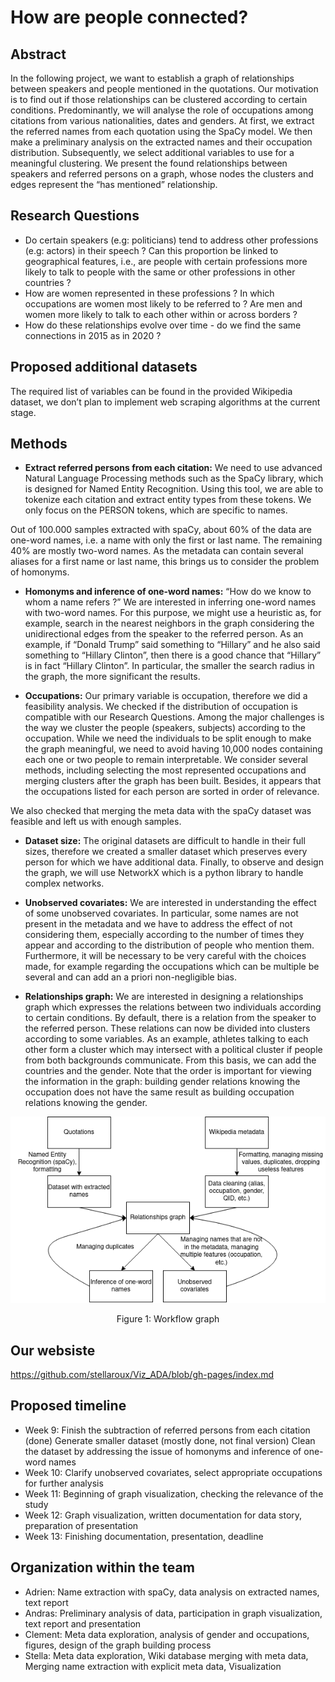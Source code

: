 # How are people connected?


## Abstract

In the following project, we want to establish a graph of relationships between speakers and people mentioned in the quotations. Our motivation is to find out if those relationships can be clustered according to certain conditions. Predominantly, we will analyse the role of occupations among citations from various nationalities, dates and genders. At first, we extract the referred names from each quotation using the SpaCy model. We then make a preliminary analysis on the extracted names and their occupation distribution. Subsequently, we select additional variables to use for a meaningful clustering. We present the found relationships between speakers and referred persons on a graph, whose nodes the clusters and edges represent the “has mentioned” relationship.

## Research Questions
- Do certain speakers (e.g: politicians) tend to address other professions (e.g: actors) in their speech ? Can this proportion be linked to geographical features, i.e., are people with certain professions more likely to talk to people with the same or other professions in other countries ?
- How are women represented in these professions ?  In which occupations are women most likely to be referred to ? Are men and women more likely to talk to each other within or across borders ?
- How do these relationships evolve over time - do we find the same connections in 2015 as in 2020 ?


## Proposed additional datasets

The required list of variables can be found in the provided Wikipedia dataset, we don’t plan to implement web scraping algorithms at the current stage.


## Methods

- **Extract referred persons from each citation:** We need to use advanced Natural Language Processing methods such as the SpaCy library, which is designed for Named Entity Recognition. Using this tool, we are able to tokenize each citation and extract entity types from these tokens. We only focus on the PERSON tokens, which are specific to names.

Out of 100.000 samples extracted with spaCy, about 60% of the data are one-word names, i.e. a name with only the first or last name. The remaining 40% are mostly two-word names. As the metadata can contain several aliases for a first name or last name, this brings us to consider the problem of homonyms.

- **Homonyms and inference of one-word names:** “How do we know to whom a name refers ?” We are interested in inferring one-word names with two-word names. For this purpose, we might use a heuristic as, for example, search in the nearest neighbors in the graph considering the unidirectional edges from the speaker to the referred person. As an example, if “Donald Trump” said something to “Hillary” and he also said something to “Hillary Clinton”, then there is a good chance that “Hillary” is in fact “Hillary Clinton”. In particular, the smaller the search radius in the graph, the more significant the results.

- **Occupations:** Our primary variable is occupation, therefore we did a feasibility analysis. We checked if the distribution of occupation is compatible with our Research Questions. Among the major challenges is the way we cluster the people (speakers, subjects) according to the occupation. While we need the individuals to be split enough to make the graph meaningful, we need to avoid having 10,000 nodes containing each one or two people to remain interpretable. We consider several methods, including selecting the most represented occupations and merging clusters after the graph has been built. Besides, it appears that the occupations listed for each person are sorted in order of relevance.

We also checked that merging the meta data with the spaCy dataset was feasible and left us with enough samples.

- **Dataset size:** The original datasets are difficult to handle in their full sizes, therefore we created a smaller dataset which preserves every person for which we have additional data. Finally, to observe and design the graph, we will use NetworkX which is a python library to handle complex networks.

- **Unobserved covariates:** We are interested in understanding the effect of some unobserved covariates. In particular, some names are not present in the metadata and we have to address the effect of not considering them, especially according to the number of times they appear and according to the distribution of people who mention them. Furthermore, it will be necessary to be very careful with the choices made, for example regarding the occupations which can be multiple be several and can add an a priori non-negligible bias. 

- **Relationships graph:** We are interested in designing a relationships graph which expresses the relations between two individuals according to certain conditions. By default, there is a relation from the speaker to the referred person. These relations can now be divided into clusters according to some variables. As an example, athletes talking to each other form a cluster which may intersect with a political cluster if people from both backgrounds communicate. From this basis, we can add the countries and the gender. Note that the order is important for viewing the information in the graph: building gender relations knowing the occupation does not have the same result as building occupation relations knowing the gender.


<p align="center">
  <img width="600" src="https://github.com/epfl-ada/ada-2021-project-applieddatatourists/blob/master/scheme.png?raw=true" alt="Workflow">
  <p align="center">Figure 1: Workflow graph</p>
</p>

## Our websiste

https://github.com/stellaroux/Viz_ADA/blob/gh-pages/index.md

## Proposed timeline

- Week 9: 
        Finish the subtraction of referred persons from each citation (done)
        Generate smaller dataset (mostly done, not final version)
        Clean the dataset by addressing the issue of homonyms and inference of one-word names
- Week 10: 
        Clarify unobserved covariates, select appropriate occupations for further analysis
- Week 11: 
        Beginning of graph visualization, checking the relevance of the study
- Week 12: 
        Graph visualization, written documentation for data story, preparation of presentation
- Week 13: 
        Finishing documentation, presentation, deadline


## Organization within the team

- Adrien: Name extraction with spaCy, data analysis on extracted names, text report
- Andras: Preliminary analysis of data, participation in graph visualization, text report and presentation
- Clement: Meta data exploration, analysis of gender and occupations, figures, design of the graph building process
- Stella: Meta data exploration, Wiki database merging with meta data, Merging name extraction with explicit meta data, Visualization 

